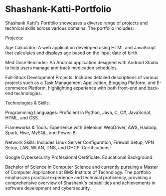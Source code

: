 # Shashank-Katti-Portfolio
Shashank Katti's Portfolio showcases a diverse range of projects and technical skills across various domains. The portfolio includes:

Projects:

Age Calculator: A web application developed using HTML and JavaScript that calculates and displays age based on the input date of birth.

Med Dose Reminder: An Android application designed with Android Studio to help users manage and track medication schedules.

Full-Stack Development Projects: Includes detailed descriptions of various projects such as a Task Management Application, Blogging Platform, and E-commerce Platform, highlighting experience with both front-end and back-end technologies.

Technologies & Skills:

Programming Languages: Proficient in Python, Java, C, C#, JavaScript, HTML, and CSS.

Frameworks & Tools: Experience with Selenium WebDriver, AWS, Hadoop, Spark, Hive, MySQL, and Power-Bi.

Network Skills: Includes Linux Server Configuration, Firewall Setup, VPN Setup, LAN, WLAN, DNS, and DHCP.
Certifications:

Google Cybersecurity Professional Certificate.
Educational Background:

Bachelor of Science in Computer Science and currently pursuing a Master of Computer Applications at BMS Institute of Technology.
The portfolio emphasizes practical experience and technical proficiency, providing a comprehensive overview of Shashank's capabilities and achievements in software development and cybersecurity.
